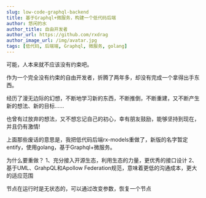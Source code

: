 ```yaml
---
slug: low-code-graphql-backend
title: 基于Graphql+微服务，构建一个低代码后端
author: 悠闲的水
author_title: 自由开发者
author_url: https://github.com/rxdrag
author_image_url: /img/avatar.jpg
tags: [低代码, 后端端, Graphql, 微服务, golang]
---
```


可能，人本来就不应该没有约束吧。

作为一个完全没有约束的自由开发者，折腾了两年多，却没有完成一个拿得出手东西。

经历了漫无边际的幻想，不断地学习新的东西，不断推倒，不断重建，又不断产生新的想法、新的目标......

也曾有过放弃的想法，又不想忘记自己的初心，幸有朋友鼓励，能够坚持到现在，并且仍有激情!

上面那些废话的意思是，我把低代码后端rx-models重做了，新版的名字暂定entify，使用golang，基于Graphql+微服务。

为什么要重做？
1、充分接入开源生态，利用生态的力量，更优秀的接口设计
2、基于UML、GrahpQL和Apollow Federation规范，意味着更低的沟通成本，更大的适应范围

节点在运行时是无状态的，可以通过改变参数，恢复一个节点